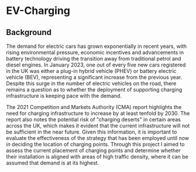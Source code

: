 # EV-Charging
## Background
The demand for electric cars has grown exponentially in recent years, with rising environmental pressure, economic incentives and advancements in battery technology driving the transition away from traditional petrol and diesel engines. In January 2023, one out of every five new cars registered in the UK was either a plug-in hybrid vehicle (PHEV) or battery electric vehicle (BEV), representing a significant increase from the previous year. Despite this surge in the number of electric vehicles on the road, there remains a question as to whether the deployment of supporting charging infrastructure is keeping pace with the demand.

The 2021 Competition and Markets Authority (CMA) report highlights the need for charging infrastructure to increase by at least tenfold by 2030. The report also notes the potential risk of "charging deserts" in certain areas across the UK, which makes it evident that the current infrastructure will not be sufficient in the near future. Given this information, it is important to evaluate the effectiveness of the strategy that has been employed until now in deciding the location of charging points. Through this project I aimed to assess the current placement of charging points and determine whether their installation is aligned with areas of high traffic density, where it can be assumed that demand is at its highest.


